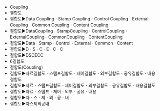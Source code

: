 ﻿- Coupling
- 결합도
- 결합도▶️Data CouplingㆍStamp CouplingㆍControl CouplingㆍExternal CouplingㆍCommon CouplingㆍContent Coupling
- 결합도▶️DataCouplingㆍStampCouplingㆍControlCouplingㆍExternalCouplingㆍCommonCouplingㆍContentCoupling
- 결합도▶️DataㆍStampㆍControlㆍExternalㆍCommonㆍContent
- 결합도▶️DㆍSㆍCㆍEㆍCㆍC
- 결합도▶️DSCECC
- 6결합도
- 결합도(Coupling)
- 결합도▶️자료결합도ㆍ스탬프결합도ㆍ제어결합도ㆍ외부결합도ㆍ공유결합도ㆍ내용결합도
- 결합도▶️자료ㆍ스탬프결합도ㆍ제어결합도ㆍ외부결합도ㆍ공유결합도ㆍ내용결합도
- 결합도▶️자료ㆍ스탬프ㆍ제어ㆍ외부ㆍ공유ㆍ내용
- 결합도▶️자ㆍ스ㆍ제ㆍ외ㆍ공ㆍ내
- 결합도▶️자스제외공내